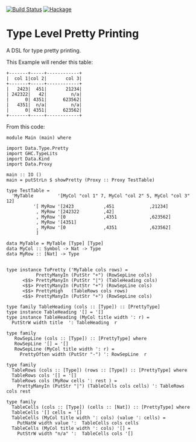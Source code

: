 [![Build Status](https://travis-ci.org/sheyll/pretty-types.svg?branch=master)](https://travis-ci.org/sheyll/pretty-types)
[![Hackage](https://img.shields.io/badge/hackage-prettytypes-green.svg?style=flat)](http://hackage.haskell.org/package/pretty-types)

# Type Level Pretty Printing

A DSL for type pretty printing.

This Example will render this table:

    +-------+-----+------------+
    |  col 1|col 2|       col 3|
    +-------+-----+------------+
    |   2423|  451|       21234|
    | 242322|   42|         n/a|
    |      0| 4351|      623562|
    |   4351|  n/a|         n/a|
    |      0| 4351|      623562|
    +-------+-----+------------+

From this code:

    module Main (main) where

    import Data.Type.Pretty
    import GHC.TypeLits
    import Data.Kind
    import Data.Proxy

    main :: IO ()
    main = putStrLn $ showPretty (Proxy :: Proxy TestTable)

    type TestTable =
      'MyTable         '[MyCol "col 1" 7, MyCol "col 2" 5, MyCol "col 3" 12]
              '[ MyRow '[2423           ,451             ,21234]
               , MyRow '[242322         ,42]
               , MyRow '[0              ,4351            ,623562]
               , MyRow '[4351]
               , MyRow '[0              ,4351            ,623562]
               ]

    data MyTable = MyTable [Type] [Type]
    data MyCol :: Symbol -> Nat -> Type
    data MyRow :: [Nat] -> Type


    type instance ToPretty ('MyTable cols rows) =
               PrettyManyIn (PutStr "+") (RowSepLine cols)
          <$$> PrettyManyIn (PutStr "|") (TableHeading cols)
          <$$> PrettyManyIn (PutStr "+") (RowSepLine cols)
          <$$> PrettyHigh   (TableRows cols rows)
          <$$> PrettyManyIn (PutStr "+") (RowSepLine cols)

    type family TableHeading (cols :: [Type]) :: [PrettyType]
    type instance TableHeading '[] = '[]
    type instance TableHeading (MyCol title width ': r) =
      PutStrW width title  ': TableHeading  r

    type family
       RowSepLine (cols :: [Type]) :: [PrettyType] where
       RowSepLine '[] = '[]
       RowSepLine (MyCol title width ': r) =
         PrettyOften width (PutStr "-") ': RowSepLine  r

    type family
      TableRows (cols :: [Type]) (rows :: [Type]) :: [PrettyType] where
      TableRows cols '[] = '[]
      TableRows cols (MyRow cells ': rest ) =
        PrettyManyIn (PutStr "|") (TableCells cols cells) ': TableRows cols rest

    type family
      TableCells (cols :: [Type]) (cells :: [Nat]) :: [PrettyType] where
      TableCells '[] cells = '[]
      TableCells (MyCol title width ': cols) (value ': cells) =
        PutNatW width value ':  TableCells cols cells
      TableCells (MyCol title width ': cols) '[] =
        PutStrW width "n/a" ':  TableCells cols '[]
